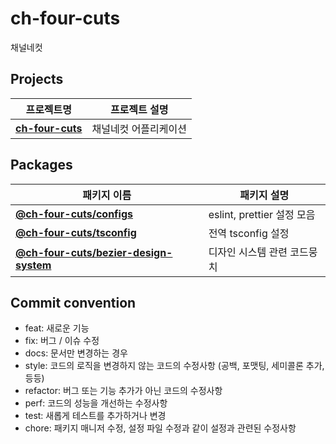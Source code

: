 # ch-four-cuts

채널네컷

## Projects

| 프로젝트명                                        | 프로젝트 설명         |
| ------------------------------------------------- | --------------------- |
| [**ch-four-cuts**](./apps/ch-four-cuts/README.md) | 채널네컷 어플리케이션 |

## Packages

| 패키지 이름                                                                         | 패키지 설명                 |
| ----------------------------------------------------------------------------------- | --------------------------- |
| [**@ch-four-cuts/configs**](./packages/configs/README.md)                           | eslint, prettier 설정 모음  |
| [**@ch-four-cuts/tsconfig**](./packages/tsconfig/README.md)                         | 전역 tsconfig 설정          |
| [**@ch-four-cuts/bezier-design-system**](./packages/bezier-design-system/README.md) | 디자인 시스템 관련 코드뭉치 |

## Commit convention

- feat: 새로운 기능
- fix: 버그 / 이슈 수정
- docs: 문서만 변경하는 경우
- style: 코드의 로직을 변경하지 않는 코드의 수정사항 (공백, 포맷팅, 세미콜론 추가, 등등)
- refactor: 버그 또는 기능 추가가 아닌 코드의 수정사항
- perf: 코드의 성능을 개선하는 수정사항
- test: 새롭게 테스트를 추가하거나 변경
- chore: 패키지 매니저 수정, 설정 파일 수정과 같이 설정과 관련된 수정사항
